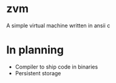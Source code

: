 # zvm
A simple virtual machine written in ansii c

# In planning
 * Compiler to ship code in binaries
 * Persistent storage
